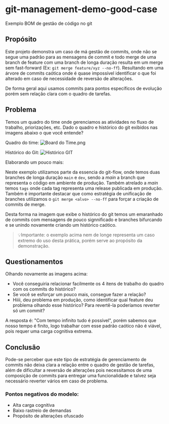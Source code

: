 # git-management-demo-good-case
Exemplo BOM de gestão de código no git


## Propósito

Este projeto demonstra um caso de má gestão de commits, onde não se segue uma padrão para as mensagens de commit e todo merge de uma branch de feature com uma branch de longa duração resulta em um merge sem fast-forward (Ex: `git merge feature/xyz --no-ff`).
Resultando em uma árvore de commits caótica onde é quase impossível identificar o que foi alterado em caso de necessidade de reversão de alterações.

De forma geral aqui usamos commits para pontos específicos de evolução porém sem relação clara com o quadro de tarefas.

## Problema

Temos um quadro do time onde gerenciamos as atividades no fluxo de trabalho, priorizações, etc.
Dado o quadro e histórico do git exibidos nas imagens abaixo o que você entende?

Quadro do time:
![Board do Time.png](.docs/assets/board_view.png)

Histórico do Git:
![Histórico GIT](.docs/assets/git_history.png)

Elaborando um pouco mais:

Neste exemplo utilizamos parte da essencia do git-flow, onde temos duas branches de longa duração `main` e `dev`, sendo a _main_ a branch que representa o código em ambiente de produção.
Também atrelado a _main_ temos `tags` onde cada tag representa uma release publicada em produção.
Também é importante destacar que como estratégia de unificação de branches utilizamos o `git merge <alvo> --no-ff` para forçar a criação de commits de merge.

Desta forma na imagem que exibe o histórico do git temos um emaranhado de commits com mensagens de pouco signnificado e branches bifurcando e se unindo novamente criando um histórico caótico.
> 💡Importante: o exemplo acima nem de longe representa um caso extremo do uso desta prática, porém serve ao propósito da demonstração.

## Questionamentos

Olhando novamente as imagens acima:
- Você conseguiria relacionar facilmente os 4 itens de trabalho do quadro com os commits do histórico?
- Se você se esforçar um pouco mais, consegue fazer a relação?
- Hiiii, deu problema em produção, como identificar qual feature deu problema olhando esse histórico? Para revertê-la poderíamos reverter só um commit?

A resposta é: "Com tempo infinito tudo é possível", porém sabemos que nosso tempo é finito, logo trabalhar com esse padrão caótico não é viável, pois requer uma carga cognitiva extrema.

## Conclusão

Pode-se perceber que este tipo de estratégia de gerenciamento de commits não deixa clara a relação entre o quadro de gestão de tarefas, além de dificultar a reversão de alterações pois necessitamos de uma composição de commits para entregar uma funcionalidade e talvez seja necessário reverter vários em caso de problema.

### Pontos negativos do modelo:

- Alta carga cognitiva
- Baixo rastreio de demandas
- Propósito de alterações ofuscado